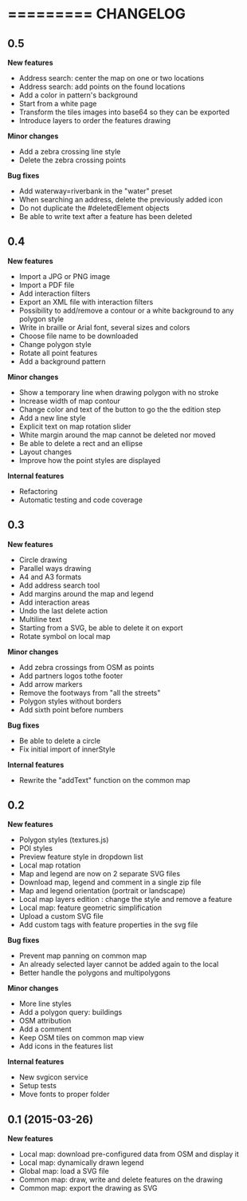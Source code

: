 =========
CHANGELOG
=========

0.5
-------------------

**New features**

* Address search: center the map on one or two locations
* Address search: add points on the found locations
* Add a color in pattern's background
* Start from a white page
* Transform the tiles images into base64 so they can be exported
* Introduce layers to order the features drawing

**Minor changes**

* Add a zebra crossing line style
* Delete the zebra crossing points

**Bug fixes**

* Add waterway=riverbank in the "water" preset
* When searching an address, delete the previously added icon
* Do not duplicate the #deletedElement objects
* Be able to write text after a feature has been deleted

0.4
-------------------

**New features**

* Import a JPG or PNG image
* Import a PDF file
* Add interaction filters
* Export an XML file with interaction filters
* Possibility to add/remove a contour or a white background to any polygon style
* Write in braille or Arial font, several sizes and colors
* Choose file name to be downloaded
* Change polygon style
* Rotate all point features
* Add a background pattern

**Minor changes**

* Show a temporary line when drawing  polygon with no stroke
* Increase width of map contour
* Change color and text of the button to go the the edition step
* Add a new line style
* Explicit text on map rotation slider
* White margin around the map cannot be deleted nor moved
* Be able to delete a rect and an ellipse
* Layout changes
* Improve how the point styles are displayed

**Internal features**

* Refactoring
* Automatic testing and code coverage

0.3
-------------------

**New features**

* Circle drawing
* Parallel ways drawing
* A4 and A3 formats
* Add address search tool
* Add margins around the map and legend
* Add interaction areas
* Undo the last delete action
* Multiline text
* Starting from a SVG, be able to delete it on export
* Rotate symbol on local map

**Minor changes**

* Add zebra crossings from OSM as points
* Add partners logos tothe footer
* Add arrow markers
* Remove the footways from "all the streets"
* Polygon styles without borders
* Add sixth point before numbers

**Bug fixes**

* Be able to delete a circle
* Fix initial import of innerStyle

**Internal features**
* Rewrite the "addText" function on the common map

0.2
-------------------

**New features**

* Polygon styles (textures.js)
* POI styles
* Preview feature style in dropdown list
* Local map rotation
* Map and legend are now on 2 separate SVG files
* Download map, legend and comment in a single zip file
* Map and legend orientation (portrait or landscape)
* Local map layers edition : change the style and remove a feature
* Local map: feature geometric simplification
* Upload a custom SVG file
* Add custom tags with feature properties in the svg file

**Bug fixes**

* Prevent map panning on common map
* An already selected layer cannot be added again to the local 
* Better handle the polygons and multipolygons

**Minor changes**

* More line styles
* Add a polygon query: buildings
* OSM attribution
* Add a comment
* Keep OSM tiles on common map view
* Add icons in the features list

**Internal features**
* New svgicon service
* Setup tests
* Move fonts to proper folder

0.1 (2015-03-26)
-------------------

**New features**

* Local map: download pre-configured data from OSM and display it
* Local map: dynamically drawn legend
* Global map: load a SVG file
* Common map: draw, write and delete features on the drawing
* Common map: export the drawing as SVG


